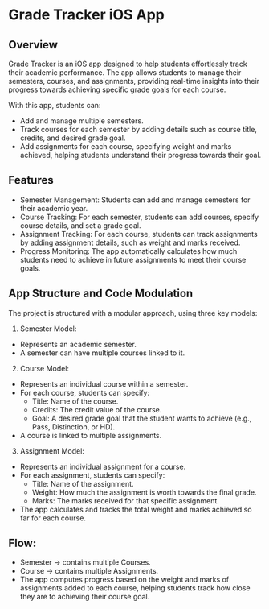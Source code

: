 #  Grade Tracker iOS App

## Overview

Grade Tracker is an iOS app designed to help students effortlessly track their academic performance. The app allows students to manage their semesters, courses, and assignments, providing real-time insights into their progress towards achieving specific grade goals for each course.

With this app, students can:

- Add and manage multiple semesters.
- Track courses for each semester by adding details such as course title, credits, and desired grade goal.
- Add assignments for each course, specifying weight and marks achieved, helping students understand their progress towards their goal.

## Features

- Semester Management: Students can add and manage semesters for their academic year.
- Course Tracking: For each semester, students can add courses, specify course details, and set a grade goal.
- Assignment Tracking: For each course, students can track assignments by adding assignment details, such as weight and marks received.
- Progress Monitoring: The app automatically calculates how much students need to achieve in future assignments to meet their course goals.

## App Structure and Code Modulation

The project is structured with a modular approach, using three key models:

1. Semester Model:
- Represents an academic semester.
- A semester can have multiple courses linked to it.

2. Course Model:
- Represents an individual course within a semester.
- For each course, students can specify:
    - Title: Name of the course.
    - Credits: The credit value of the course.
    - Goal: A desired grade goal that the student wants to achieve (e.g., Pass, Distinction, or HD).
- A course is linked to multiple assignments.

3. Assignment Model:
- Represents an individual assignment for a course.
- For each assignment, students can specify:
    - Title: Name of the assignment.
    - Weight: How much the assignment is worth towards the final grade.
    - Marks: The marks received for that specific assignment.
- The app calculates and tracks the total weight and marks achieved so far for each course.

## Flow:
- Semester → contains multiple Courses.
- Course → contains multiple Assignments.
- The app computes progress based on the weight and marks of assignments added to each course, helping students track how close they are to achieving their course goal.
